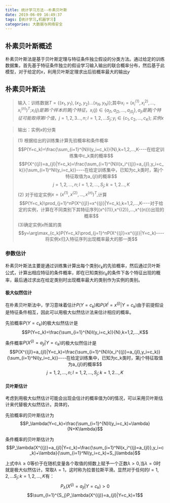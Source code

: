 ```yaml
---
title: 统计学习方法--朴素贝叶斯
date: 2019-06-09 16:49:37
tags: [统计学习,机器学习]
categories: 大数据与网络安全
---
```


## 朴素贝叶斯概述
朴素贝叶斯法是基于贝叶斯定理与特征条件独立假设的分类方法。通过给定的训练数据集，首先基于特征条件独立的假设学习输入输出的联合概率分布，然后基于此模型，对于给定的$x$，利用贝叶斯定理求出后验概率最大的输出$y$

## 朴素贝叶斯法

> 输入：训练数据$T=\{(x_1,y_1),(x_2,y_2)...(x_N,y_N)\};$其中$x_i=(x_i^{(1)},x_i^{2)},...,x_i^{(n)})^T;$$x_i{(j)}是第i个样本的第j个特征，x_i{(j)}\in \{a_{j1},a_{j2},...,a_{jS_j}\},a_{jl}是第j个特征可能取得第l个值，j=1,2,3...,n;l=1,2,...S_j;y_i\in\{c_1,c_2,...,c_K\};实例x$

> 输出：实例$x$的分类

> (1) 根据给出的训练集计算先验概率和条件概率$$P(Y=c_k)=\frac{\sum_{i=1}^{N}I(y_i=c_k)}{N},k=1,2,...,K----在给定训练集中c_k类的概率$$ $$P(X^{(j)}=a_{jl}|Y=c_k)=\frac{\sum_{i=1}^{N}I(x_i^{(j)}=a_{jl},y_i=c_k)}{\sum_{i=1}^NI(y_i=c_k)}----在给定训练集中，已知为c_k类时，第j个特征取值为a_{jl}的概率$$ $$j=1,2,...,n;l=1,2,...,S_j;k=1,2...,K$$
> (2) 对于给定实例$x=(x^{(1)},x^{(2)},...,x^{(n)})^T,$计算$$P(Y=c_k)\prod_{j=1}^nP(X^{(j)}=x^{(j)}|Y=c_k),k=1,2,...,K----对于给定的实例，计算在不同类别下其特征序列(x^{(1)},x^{(2)},...,x^{(n)})出现的概率$$
> (3)确定实例$x$所属的类$$y=\arg\max_{c_k}P(Y=c_k)\prod_{j=1}^nP(X^{(j)}=x^{(j)}|Y=c_k)----将实例x归入特征序列出现概率最大的那一类$$

### 参数估计
朴素贝叶斯法主要是通过训练集计算出每个类别$c_k$的先验概率，然后通过贝叶斯公式，计算出相应特征的条件概率，即在已知类别$c_k$的条件下各个特征出现的概率，最后通过求出在给定类别时出现概率最大的类别作为实例的类别。
#### 极大似然估计
在朴素贝叶斯法中，学习意味着估计$P(Y=c_k)$和$P(X^{j}=x^{(j)}|Y=c_k)$由于前提假设是特征条件相互，因此可以用极大似然估计法来估计相应的概率。

先验概率$P(Y=c_k)$的极大似然估计是$$P(Y=c_k)=\frac{\sum_{i=1}^{N}I(y_i=c_k)}{N},k=1,2,...,K$$

条件概率$P(X^{(j)}=a_{jl}|Y=c_k)$的极大似然估计是$$P(X^{(j)}=a_{jl}|Y=c_k)=\frac{\sum_{i=1}^{N}I(x_i^{(j)}=a_{jl},y_i=c_k)}{\sum_{i=1}^NI(y_i=c_k)}----在给定训练集中，已知为c_k类时，第j个特征取值为a_{jl}的概率$$ $$j=1,2,...,n;l=1,2,...,S_j;k=1,2...,K$$

#### 贝叶斯估计

考虑到用极大似然估计可能会出现会估计的概率值为0的情况，可以采用贝叶斯估计来代替极大似然估计。具体的，

先验概率的贝叶斯估计为$$P_\lambda(Y=c_k)=\frac{\sum_{i=1}^{N}I(y_i=c_k)+\lambda}{N+K\lambda}$$

条件概率的贝叶斯估计为$$P_\lambda(X^{(j)}=a_{jl}|Y=c_k)=\frac{\sum_{i=1}^NI(x_i^{(j)=a_{jl}},y_i=c_k)+\lambda}{\sum_{i=1}^NI(y_i=c_k)+S_j\lambda}$$

上式中$\lambda\geq0$等价于在随机变量各个取值的频数上赋予一个正数$\lambda>0$,当$\lambda=0$时就是极大似然估计。常取$\lambda=1$，这时称为拉普拉斯平滑。显然对于任何的$l=1,2,...S_j;k=1,2,...,K$有：$$P_\lambda(X^{(j)}=a_{jl}|Y=c_k)>0$$ $$\sum_{l=1}^{S_j}P_\lambda(X^{(j)}=a_{jl}|Y=c_k)=1$$
